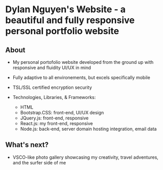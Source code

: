 # Dylan Nguyen's Website - a beautiful and fully responsive personal portfolio website

## About
  * My personal portofolio website developed from the ground up with responsive and fluidity UI/UX in mind
  * Fully adaptive to all environements, but excels specifically mobile 
  * TSL/SSL certified encryption security
  
  * Technologies, Libraries, & Frameworks:
    * HTML
    * Bootstrap.CSS: front-end, UI/UX design
    * JQuery.js: front-end, responsive
    * React.js: my front-end, responsive
    * Node.js:  back-end, server domain hosting integration, email data 


## What's next?
  * VSCO-like photo gallery showcasing my creativity, travel adventures, and the surfer side of me
